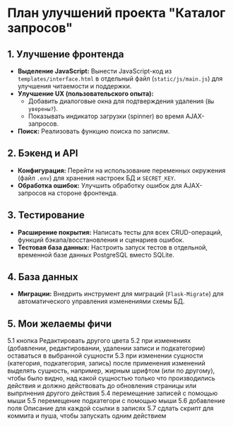 # План улучшений проекта "Каталог запросов"

## 1. Улучшение фронтенда

-   **Выделение JavaScript:** Вынести JavaScript-код из `templates/interface.html` в отдельный файл (`static/js/main.js`) для улучшения читаемости и поддержки.
-   **Улучшение UX (пользовательского опыта):**
    -   Добавить диалоговые окна для подтверждения удаления (`Вы уверены?`).
    -   Показывать индикатор загрузки (spinner) во время AJAX-запросов.
-   **Поиск:** Реализовать функцию поиска по записям.

## 2. Бэкенд и API

-   **Конфигурация:** Перейти на использование переменных окружения (файл `.env`) для хранения настроек БД и `SECRET_KEY`.
-   **Обработка ошибок:** Улучшить обработку ошибок для AJAX-запросов на стороне фронтенда.

## 3. Тестирование

-   **Расширение покрытия:** Написать тесты для всех CRUD-операций, функций бэкапа/восстановления и сценариев ошибок.
-   **Тестовая база данных:** Настроить запуск тестов в отдельной, временной базе данных PostgreSQL вместо SQLite.

## 4. База данных

-   **Миграции:** Внедрить инструмент для миграций (`Flask-Migrate`) для автоматического управления изменениями схемы БД.

## 5. Мои желаемы фичи

5.1 кнопка Редактировать другого цвета
5.2 при изменениях (добавлении, редактировании, удалении записи и подкатегории) оставаться в выбранной сущности
5.3 при изменении сущности (категория, подкатегория, запись) после применения изменений выделять сущность, например, жирным шрифтом (или по другому), чтобы было видно, над какой сущностью только что производились действия и должно действовать до обновления страницы или выпрлнения другого действия
5.4 перемещение записей с помощью мыши
5.5 перемещение подкатегори с помощью мыши
5.6 добавление поля Описание для каждой ссылки в записях
5.7 сдлать скрипт для коммита и пуша, чтобы запускать одним действием

